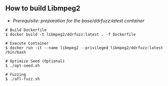 ## How to build Libmpeg2
- *Prerequisite: preparation for the base/ddrfuzz:latest container*
```
# Build Dockerfile
$ docker build -t libmpeg2/ddrfuzz:latest . -f Dockerfile

# Execute Container
$ docker run -it --name libmpeg2 --privileged libmpeg2/ddrfuzz:latest /bin/bash

# Optimize Seed (Optional)
$ ./opt-seed.sh

# Fuzzing
$ ./afl-fuzz.sh
```
